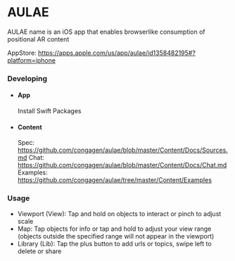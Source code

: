 # AULAE

AULAE name is an iOS app that enables browserlike consumption of positional AR content

AppStore: https://apps.apple.com/us/app/aulae/id1358482195#?platform=iphone


### Developing
- #### App
  Install Swift Packages

- #### Content
  Spec: https://github.com/congagen/aulae/blob/master/Content/Docs/Sources.md
  Chat: https://github.com/congagen/aulae/blob/master/Content/Docs/Chat.md
  Examples: https://github.com/congagen/aulae/tree/master/Content/Examples

### Usage

- Viewport (View):
Tap and hold on objects to interact or pinch to adjust scale
- Map:
Tap objects for info or tap and hold to adjust your view range (objects outside the specified range will not appear in the viewport)
- Library (Lib):
Tap the plus button to add urls or topics, swipe left to delete or share
